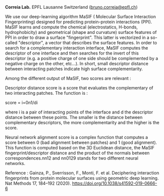**Correia Lab.** EPFL Lausanne Switzerland (bruno.correia@epfl.ch)

We use our deep-learning algorithm MaSIF ( Molecular Surface Interaction Fingerprinting) designed for predicting protein-protein interactions (PPI). MaSIF learns and compute the chemical (electrostatics, H-bonds, hydrophobicity) and geometrical (shape and curvature) surface features of PPI in order to draw a surface "fingerprint". This latter is vectorized in a so-called "descriptor", a vector that describes the surface features.
In order to search for a complementary interaction interface, MaSIF computes the descriptor of one interface and then searches for the invert of this descriptor (e.g. a positive charge of one side should be complemented by a negative charge on the other, etc...).  In short, small descriptor distance between interacting patches indicate high surface complementarity.

Among the different output of MaSIF, two scores are relevant :

Descriptor distance score is a score that evaluates the complementary of two interacting patches. The function is :

score = i=0n1/di 

where i is a pair of interacting points of the interface and d the descriptor distance between these points. The smaller is the distance between complementary descriptors, the more complementarity and the higher is the score.

Neural network alignment score is a complex function that computes a score between 0 (bad alignment between patches) and 1 (good alignment). This function is computed based on the 3D Euclidean distance, the MaSIF fingerprint/descriptor distance and the product of the normals between correspondences.nn12 and nn0129 stands for two different neural networks.


Reference : Gainza, P., Sverrisson, F., Monti, F. et al. Deciphering interaction fingerprints from protein molecular surfaces using geometric deep learning. Nat Methods 17, 184–192 (2020). https://doi.org/10.1038/s41592-019-0666-6
